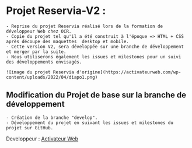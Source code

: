 # Projet Reservia-V2 : 
    - Reprise du projet Reservia réalisé lors de la formation de développeur Web chez OCR. 
    - Copie du projet tel qu'il a été construit à l'époque => HTML + CSS après découpe des maquettes  desktop et mobile.
    - Cette version V2, sera développée sur une branche de développement et merger par la suite. 
    - Nous utiliserons également les issues et milestones pour un suivi des développements envisagés.

    ![image du projet Reservia d'origine](https://activateurweb.com/wp-content/uploads/2022/04/diapo1.png)

## Modification du Projet de base sur la branche de développement
    - Création de la branche "develop".
    - Développement du projet en suivant les issues et milestones du projet sur GitHub. 

Developpeur : [Activateur Web]( https://activateurweb.com) 
